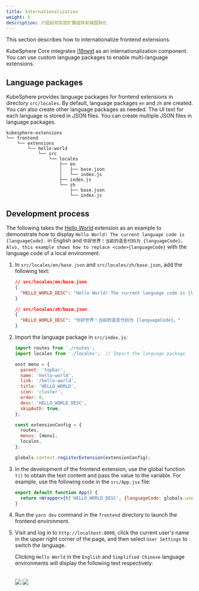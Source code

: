 ```yaml
---
title: Internationalization
weight: 5
description: 介绍如何实现扩展组件前端国际化
---
```


This section describes how to internationalize frontend extensions.

KubeSphere Core integrates [i18next](https://www.i18next.com/) as an internationalization component. You can use custom language packages to enable multi-language extensions.

## Language packages

KubeSphere provides language packages for frontend extensions in directory `src/locales`. By default, language packages `en` and `zh` are created. You can also create other language packages as needed. The UI text for each language is stored in JSON files. You can create multiple JSON files in language packages.

```shell
kubesphere-extensions
└── frontend
    └── extensions
        └── hello-world
            └── src
                └── locales
                    ├── en
                    │   ├── base.json
                    │   └── index.js
                    ├── index.js
                    └── zh
                        ├── base.json
                        └── index.js
```

## Development process

The following takes the [Hello World](../../quickstart/hello-world-extension/) extension as an example to demonstrate how to display `Hello World! The current language code is {languageCode}.` in English and `你好世界！当前的语言代码为 {languageCode}。Also, this example shows how to replace <code>{languageCode}` with the language code of a local environment.

1. In `src/locales/en/base.json` and `src/locales/zh/base.json`, add the following text:

   ```json
   // src/locales/en/base.json
   {
     "HELLO_WORLD_DESC": "Hello World! The current language code is {languageCode}."
   }
   ```

   ```json
   // src/locales/zh/base.json
   {
     "HELLO_WORLD_DESC": "你好世界！当前的语言代码为 {languageCode}。"
   }
   ```

2. Import the language package in `src/index.js`:

   ```js
   import routes from './routes';
   import locales from './locales';  // Import the language package

   onst menu = {
     parent: 'topbar',
     name: 'hello-world',
     link: '/hello-world',
     title: 'HELLO_WORLD',
     icon: 'cluster',
     order: 0,
     desc: 'HELLO_WORLD_DESC',
     skipAuth: true,
   };

   const extensionConfig = {
     routes,
     menus: [menu],
     locales,
   };

   globals.context.registerExtension(extensionConfig);
   ```

3. In the development of the frontend extension, use the global function `t()` to obtain the text content and pass the value to the variable. For example, use the following code in the `src/App.jsx` file:

   ```jsx
   export default function App() {
     return <Wrapper>{t('HELLO_WORLD_DESC', {languageCode: globals.user.lang})}</Wrapper>;
   }
   ```

4. Run the `yarn dev` command in the `frontend` directory to launch the frontend environment.

5. Visit and log in to `http://localhost:8000`, click the current user's name in the upper right corner of the page, and then select `User Settings` to switch the language.

   Clicking `Hello World` in the `English` and `Simplified Chinese` language environments will display the following text respectively:

   <img src="./locale-demo-en.png" style="margin: 0px" />

   <img src="./locale-demo-zh.png" style="margin: 20px 0px 0px" />
